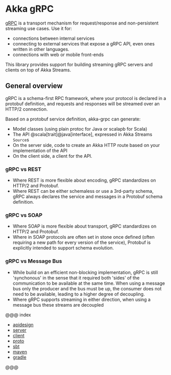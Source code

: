 # Akka gRPC

[gRPC](https://grpc.io) is a transport mechanism for request/response
and non-persistent streaming use cases. Use it for:

* connections between internal services
* connecting to external services that expose a gRPC API, even ones written in other languages.
* connections with web or mobile front-ends

This library provides support for building streaming gRPC servers and clients on top
of Akka Streams.

## General overview

gRPC is a schema-first RPC framework, where your protocol is declared in a
protobuf definition, and requests and responses will be streamed over an HTTP/2
connection.

Based on a protobuf service definition, akka-grpc can generate:

* Model classes (using plain protoc for Java or scalapb for Scala)
* The API @scala[trait]@java[interface], expressed in Akka Streams `Source`s
* On the server side, code to create an Akka HTTP route based on your implementation of the API
* On the client side, a client for the API.

### gRPC vs REST

* Where REST is more flexible about encoding, gRPC standardizes on HTTP/2 and Protobuf.
* Where REST can be either schemaless or use a 3rd-party schema, gRPC always declares the service and messages in a Protobuf schema definition.

### gRPC vs SOAP

* Where SOAP is more flexible about transport, gRPC standardizes on HTTP/2 and Protobuf.
* Where in SOAP protocols are often set in stone once defined (often requiring a new path for every version of the service), Protobuf is explicitly intended to support schema evolution.

### gRPC vs Message Bus

* While build on an efficient non-blocking implementation, gRPC is still 'synchonous' in the sense that it required both 'sides' of the communication to be available at the same time. When using a message bus only the producer and the bus must be up, the consumer does not need to be available, leading to a higher degree of decoupling.
* Where gRPC supports streaming in either direction, when using a message bus these streams are decoupled

@@@ index

* [apidesign](apidesign.md)
* [server](server.md)
* [client](client.md)
* [proto](proto.md)
* [sbt](sbt.md)
* [maven](maven.md)
* [gradle](gradle.md)

@@@
